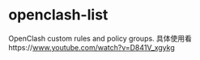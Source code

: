 # openclash-list
OpenClash custom rules and policy groups.
具体使用看https://www.youtube.com/watch?v=D841V_xgykg
